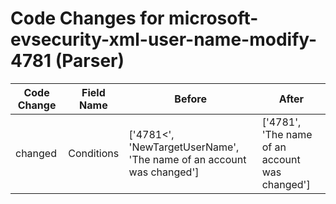 # Code Changes for microsoft-evsecurity-xml-user-name-modify-4781 (Parser)

| Code Change | Field Name | Before | After |
|-------------|------------|--------|-------|
| changed | Conditions | ['<EventID>4781<', 'NewTargetUserName', 'The name of an account was changed'] | ['4781', 'The name of an account was changed'] |